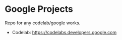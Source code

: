 # Google Projects
Repo for any codelab/google works.

* Codelab: https://codelabs.developers.google.com
